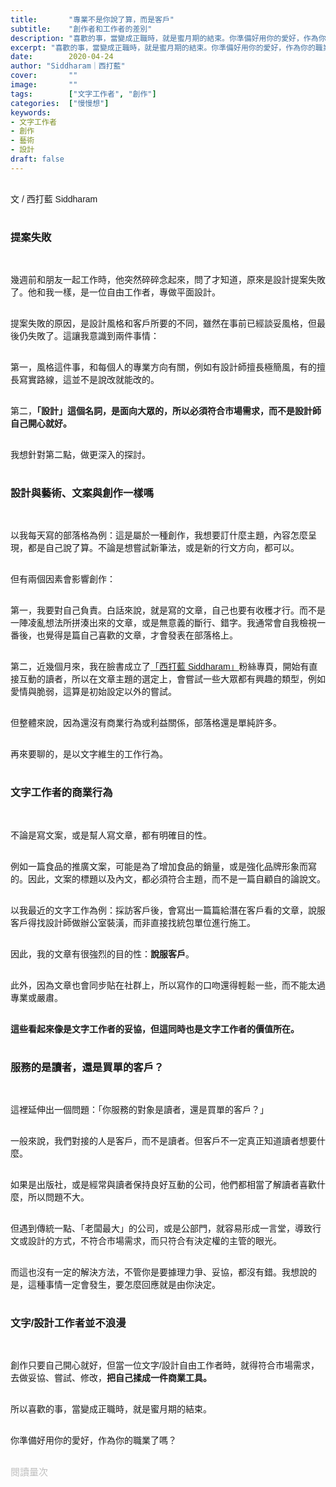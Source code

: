 ```yaml
---
title:       "專業不是你說了算，而是客戶"
subtitle:    "創作者和工作者的差別"
description: "喜歡的事，當變成正職時，就是蜜月期的結束。你準備好用你的愛好，作為你的職業了嗎？"
excerpt: "喜歡的事，當變成正職時，就是蜜月期的結束。你準備好用你的愛好，作為你的職業了嗎？"
date:        2020-04-24
author: "Siddharam｜西打藍"
cover:       ""
image:       ""
tags:        ["文字工作者", "創作"]
categories:  ["慢慢想"]
keywords:
- 文字工作者
- 創作
- 藝術
- 設計
draft: false
---
```


<article style="font-family: 'Noto Sans TC', '微軟正黑體', sans-serif; font-weight: 300;">

<br>文 / 西打藍 Siddharam<br><br>

<h3 class="article-h1-color">提案失敗</h3><br>

幾週前和朋友一起工作時，他突然碎碎念起來，問了才知道，原來是設計提案失敗了。他和我一樣，是一位自由工作者，專做平面設計。<br><br>

提案失敗的原因，是設計風格和客戶所要的不同，雖然在事前已經談妥風格，但最後仍失敗了。這讓我意識到兩件事情：<br><br>

第一，風格這件事，和每個人的專業方向有關，例如有設計師擅長極簡風，有的擅長寫實路線，這並不是說改就能改的。<br><br>

第二，<b>「設計」這個名詞，是面向大眾的，所以必須符合市場需求，而不是設計師自己開心就好。</b><br><br>

我想針對第二點，做更深入的探討。<br><br>

<h3 class="article-h1-color">設計與藝術、文案與創作一樣嗎</h3><br>

以我每天寫的部落格為例：這是屬於一種創作，我想要訂什麼主題，內容怎麼呈現，都是自己說了算。不論是想嘗試新筆法，或是新的行文方向，都可以。<br><br>

但有兩個因素會影響創作：<br><br>

第一，我要對自己負責。白話來說，就是寫的文章，自己也要有收穫才行。而不是一陣凌亂想法所拼湊出來的文章，或是無意義的斷行、錯字。我通常會自我檢視一番後，也覺得是篇自己喜歡的文章，才會發表在部落格上。<br><br>

第二，近幾個月來，我在臉書成立了<a href="https://www.facebook.com/%E8%A5%BF%E6%89%93%E8%97%8D-Siddharam-104806204464269/" target="_blank">「西打藍 Siddharam」</a>粉絲專頁，開始有直接互動的讀者，所以在文章主題的選定上，會嘗試一些大眾都有興趣的類型，例如愛情與脆弱，這算是初始設定以外的嘗試。<br><br>

但整體來說，因為還沒有商業行為或利益關係，部落格還是單純許多。<br><br>

再來要聊的，是以文字維生的工作行為。<br><br>

<h3 class="article-h1-color">文字工作者的商業行為</h3><br>

不論是寫文案，或是幫人寫文章，都有明確目的性。<br><br>

例如一篇食品的推廣文案，可能是為了增加食品的銷量，或是強化品牌形象而寫的。因此，文案的標題以及內文，都必須符合主題，而不是一篇自顧自的論說文。<br><br>

以我最近的文字工作為例：採訪客戶後，會寫出一篇篇給潛在客戶看的文章，說服客戶得找設計師做辦公室裝潢，而非直接找統包單位進行施工。<br><br>

因此，我的文章有很強烈的目的性：<b>說服客戶</b>。<br><br>

此外，因為文章也會同步貼在社群上，所以寫作的口吻還得輕鬆一些，而不能太過專業或嚴肅。<br><br>

<b>這些看起來像是文字工作者的妥協，但這同時也是文字工作者的價值所在。</b><br><br>

<h3 class="article-h1-color">服務的是讀者，還是買單的客戶？</h3><br>

這裡延伸出一個問題：「你服務的對象是讀者，還是買單的客戶？」<br><br>

一般來說，我們對接的人是客戶，而不是讀者。但客戶不一定真正知道讀者想要什麼。<br><br>

如果是出版社，或是經常與讀者保持良好互動的公司，他們都相當了解讀者喜歡什麼，所以問題不大。<br><br>

但遇到傳統一點、「老闆最大」的公司，或是公部門，就容易形成一言堂，導致行文或設計的方式，不符合市場需求，而只符合有決定權的主管的眼光。<br><br>

而這也沒有一定的解決方法，不管你是要據理力爭、妥協，都沒有錯。我想說的是，這種事情一定會發生，要怎麼回應就是由你決定。<br><br>

<h3 class="article-h1-color">文字/設計工作者並不浪漫</h3><br>

創作只要自己開心就好，但當一位文字/設計自由工作者時，就得符合市場需求，去做妥協、嘗試、修改，<b>把自己揉成一件商業工具。</b><br><br>

所以喜歡的事，當變成正職時，就是蜜月期的結束。<br><br>

你準備好用你的愛好，作為你的職業了嗎？<br><br>



</article>

<div style="color: #bfbfbf; font-size: 15px;" id="busuanzi_container_page_pv">
  閱讀量<span id="busuanzi_value_page_pv"></span>次
</div>

<script src="../../js/post.js"></script>





